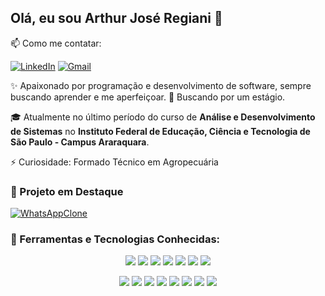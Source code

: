 ## Olá, eu sou Arthur José Regiani 👋
📫 Como me contatar:

[![LinkedIn](https://img.shields.io/badge/LinkedIn-0077B5?style=for-the-badge&logo=linkedin&logoColor=white)](https://www.linkedin.com/in/arthur-josé-regiani-a8ba0320b)
[![Gmail](https://img.shields.io/badge/Gmail-333333?style=for-the-badge&logo=gmail&logoColor=red)](mailto:arthurregiani@gmail.com)


✨  Apaixonado por programação e desenvolvimento de software, sempre buscando aprender e me aperfeiçoar.
🔭 Buscando por um estágio.

🎓 Atualmente no último período do curso de **Análise e Desenvolvimento de Sistemas** no **Instituto Federal de Educação, Ciência e Tecnologia de São Paulo - Campus Araraquara**.

⚡ Curiosidade: Formado Técnico em Agropecuária

### 📌 Projeto em Destaque

[![WhatsAppClone](https://github-readme-stats.vercel.app/api/pin/?username=Arthurregiani&repo=WhatsAppClone&theme=tokyonight)](https://github.com/Arthurregiani/WhatsAppClone.git)

### 🚀 Ferramentas e Tecnologias Conhecidas:

<p align="center">
  <img src="https://img.shields.io/badge/HTML5-E34F26?style=for-the-badge&logo=html5&logoColor=white"/>
  <img src="https://img.shields.io/badge/CSS3-1572B6?style=for-the-badge&logo=css3&logoColor=white"/>
  <img src="https://img.shields.io/badge/JavaScript-F7DF1E?style=for-the-badge&logo=javascript&logoColor=black"/>
  <img src="https://img.shields.io/badge/Java-%23ED8B00.svg?style=for-the-badge&logo=openjdk&logoColor=white"/>
  <img src="https://img.shields.io/badge/python-3670A0?style=for-the-badge&logo=python&logoColor=ffdd54"/>
  <img src="https://img.shields.io/badge/C-00599C?style=for-the-badge&logo=c&logoColor=white"/>
  <img src="https://img.shields.io/badge/Kotlin-0095D5?&style=for-the-badge&logo=kotlin&logoColor=white"/>
</p>

<p align="center">
  <img src="https://img.shields.io/badge/Angular-DD0031?style=for-the-badge&logo=angular&logoColor=white"/>
  <img src="https://img.shields.io/badge/MySQL-00000F?style=for-the-badge&logo=mysql&logoColor=white"/>
  <img src="https://img.shields.io/badge/SQLite-000?style=for-the-badge&logo=sqlite&logoColor=07405E"/>
  <img src="https://img.shields.io/badge/Firebase-000?style=for-the-badge&logo=firebase&logoColor=ffca28"/>
  <img src="https://img.shields.io/badge/GIT-E44C30?style=for-the-badge&logo=git&logoColor=white"/>
  <img src="https://img.shields.io/badge/Figma-696969?style=for-the-badge&logo=figma&logoColor=white"/>
  <img src="https://img.shields.io/badge/Vscode-007ACC?style=for-the-badge&logo=visual-studio-code&logoColor=white"/>
  <img src="https://img.shields.io/badge/Postman-FF6C37.svg?style=for-the-badge&logo=Postman&logoColor=white"/>
</p>
